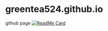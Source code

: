 # greentea524.github.io
github page
[![ReadMe Card](https://github-readme-stats.vercel.app/api/pin/?username=greentea524&repo=github-readme-stats)](https://github.com/greentea524/github-readme-stats)
